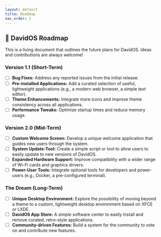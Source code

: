 ```yaml
---
layout: default
title: Roadmap
nav_order: 2
---
```


## 🚀 DavidOS Roadmap

This is a living document that outlines the future plans for DavidOS. Ideas and contributions are always welcome!

### Version 1.1 (Short-Term)
* [ ] **Bug Fixes:** Address any reported issues from the initial release.
* [ ] **Pre-installed Applications:** Add a curated selection of useful, lightweight applications (e.g., a modern web browser, a simple text editor).
* [ ] **Theme Enhancements:** Integrate more icons and improve theme consistency across all applications.
* [ ] **Performance Tweaks:** Optimize startup times and reduce memory usage.

### Version 2.0 (Mid-Term)
* [ ] **Custom Welcome Screen:** Develop a unique welcome application that guides new users through the system.
* [ ] **System Update-Tool:** Create a simple script or tool to allow users to easily update to new versions of DavidOS.
* [ ] **Expanded Hardware Support:** Improve compatibility with a wider range of Wi-Fi cards and graphics drivers.
* [ ] **Power-User Tools:** Integrate optional tools for developers and power-users (e.g., Docker, a pre-configured terminal).

### The Dream (Long-Term)
* [ ] **Unique Desktop Environment:** Explore the possibility of moving beyond a theme to a custom, lightweight desktop environment based on XFCE or LXDE.
* [ ] **DavidOS App Store:** A simple software center to easily install and remove curated, retro-style applications.
* [ ] **Community-driven Features:** Build a system for the community to vote on and contribute new features.
